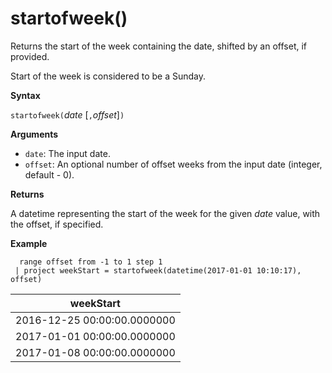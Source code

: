 # startofweek()

Returns the start of the week containing the date, shifted by an offset, if provided.

Start of the week is considered to be a Sunday.

**Syntax**

`startofweek(`*date* [`,`*offset*]`)`

**Arguments**

* `date`: The input date.
* `offset`: An optional number of offset weeks from the input date (integer, default - 0).

**Returns**

A datetime representing the start of the week for the given *date* value, with the offset, if specified.

**Example**

<!-- csl -->
```
  range offset from -1 to 1 step 1
 | project weekStart = startofweek(datetime(2017-01-01 10:10:17), offset) 
```

|weekStart|
|---|
|2016-12-25 00:00:00.0000000|
|2017-01-01 00:00:00.0000000|
|2017-01-08 00:00:00.0000000|